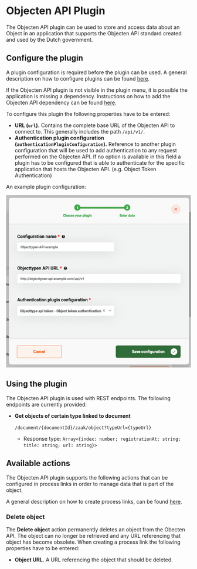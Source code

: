 # Objecten API Plugin

The Objecten API plugin can be used to store and access data about an Object in an application that supports the Objecten API standard created and used by the Dutch government.

## Configure the plugin

A plugin configuration is required before the plugin can be used. A general description on how to configure plugins can be found [here](../../plugins/configure-plugin.md).

If the Objecten API plugin is not visible in the plugin menu, it is possible the application is missing a dependency. Instructions on how to add the Objecten API dependency can be found [here](../../../fundamentals/getting-started/modules/zgw/objecten-api.md).

To configure this plugin the following properties have to be entered:

* **URL (`url`).** Contains the complete base URL of the Objecten API to connect to. This generally includes the path `/api/v1/`.
* **Authentication plugin configuration (`authenticationPluginConfiguration`).** Reference to another plugin configuration that will be used to add authentication to any request performed on the Objecten API. If no option is available in this field a plugin has to be configured that is able to authenticate for the specific application that hosts the Objecten API. (e.g. Object Token Authentication)

An example plugin configuration:

![example plugin configuration](../../../using-valtimo/plugin/objecten-api/img/configure-plugin.png)

## Using the plugin

The Objecten API plugin is used with REST endpoints. The following endpoints are currently provided:

*   **Get objects of certain type linked to document**

    `/document/{documentId}/zaak/object?typeUrl={typeUrl}`

    * Response type: `Array<{index: number; registrationAt: string; title: string; url: string}>`

## Available actions

The Objecten API plugin supports the following actions that can be configured in process links in order to manage data that is part of the object.

A general description on how to create process links, can be found [here](broken-reference).

### Delete object

The **Delete object** action permanently deletes an object from the Obecten API. The object can no longer be retrieved and any URL referencing that object has become obsolete. When creating a process link the following properties have to be entered:

* **Object URL.** A URL referencing the object that should be deleted.
